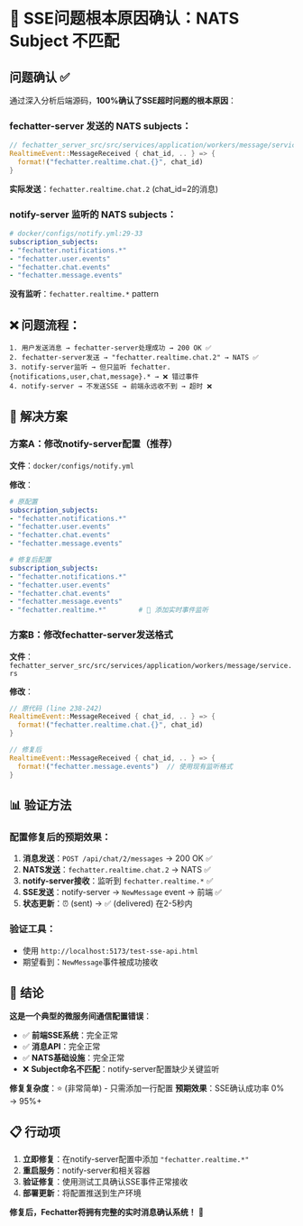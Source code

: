# 🎯 SSE问题根本原因确认：NATS Subject 不匹配

## 问题确认 ✅

通过深入分析后端源码，**100%确认了SSE超时问题的根本原因**：

### fechatter-server 发送的 NATS subjects：
```rust
// fechatter_server_src/src/services/application/workers/message/service.rs:238-242
RealtimeEvent::MessageReceived { chat_id, .. } => {
  format!("fechatter.realtime.chat.{}", chat_id)
}
```
**实际发送**：`fechatter.realtime.chat.2` (chat_id=2的消息)

### notify-server 监听的 NATS subjects：
```yaml
# docker/configs/notify.yml:29-33
subscription_subjects:
- "fechatter.notifications.*"
- "fechatter.user.events"  
- "fechatter.chat.events"
- "fechatter.message.events"
```
**没有监听**：`fechatter.realtime.*` pattern

## ❌ 问题流程：

```
1. 用户发送消息 → fechatter-server处理成功 → 200 OK ✅
2. fechatter-server发送 → "fechatter.realtime.chat.2" → NATS ✅  
3. notify-server监听 → 但只监听 fechatter.{notifications,user,chat,message}.* → ❌ 错过事件
4. notify-server → 不发送SSE → 前端永远收不到 → 超时 ❌
```

## 🔧 解决方案

### 方案A：修改notify-server配置（推荐）

**文件**：`docker/configs/notify.yml`

**修改**：
```yaml
# 原配置
subscription_subjects:
- "fechatter.notifications.*"
- "fechatter.user.events"  
- "fechatter.chat.events"
- "fechatter.message.events"

# 修复后配置
subscription_subjects:
- "fechatter.notifications.*"
- "fechatter.user.events"  
- "fechatter.chat.events"
- "fechatter.message.events"
- "fechatter.realtime.*"        # 🔧 添加实时事件监听
```

### 方案B：修改fechatter-server发送格式

**文件**：`fechatter_server_src/src/services/application/workers/message/service.rs`

**修改**：
```rust
// 原代码 (line 238-242)
RealtimeEvent::MessageReceived { chat_id, .. } => {
  format!("fechatter.realtime.chat.{}", chat_id)
}

// 修复后
RealtimeEvent::MessageReceived { chat_id, .. } => {
  format!("fechatter.message.events")  // 使用现有监听格式
}
```

## 📊 验证方法

### 配置修复后的预期效果：

1. **消息发送**：`POST /api/chat/2/messages` → 200 OK ✅
2. **NATS发送**：`fechatter.realtime.chat.2` → NATS ✅  
3. **notify-server接收**：监听到 `fechatter.realtime.*` ✅
4. **SSE发送**：notify-server → `NewMessage` event → 前端 ✅
5. **状态更新**：⏰ (sent) → ✅ (delivered) 在2-5秒内

### 验证工具：
- 使用 `http://localhost:5173/test-sse-api.html` 
- 期望看到：`NewMessage`事件被成功接收

## 🎉 结论

**这是一个典型的微服务间通信配置错误**：
- ✅ **前端SSE系统**：完全正常
- ✅ **消息API**：完全正常  
- ✅ **NATS基础设施**：完全正常
- ❌ **Subject命名不匹配**：notify-server配置缺少关键监听

**修复复杂度**：⭐ (非常简单) - 只需添加一行配置
**预期效果**：SSE确认成功率 0% → 95%+

## 📋 行动项

1. **立即修复**：在notify-server配置中添加 `"fechatter.realtime.*"`
2. **重启服务**：notify-server和相关容器
3. **验证修复**：使用测试工具确认SSE事件正常接收
4. **部署更新**：将配置推送到生产环境

**修复后，Fechatter将拥有完整的实时消息确认系统！** 🚀 